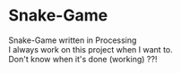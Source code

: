 # Snake-Game
Snake-Game written in Processing\
I always work on this project when I want to.\
Don't know when it's done (working) ??!

